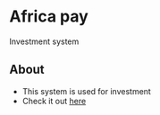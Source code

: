 # Africa pay
 Investment system

## About
- This system is used for investment
- Check it out [here](https://africapay.site/)
